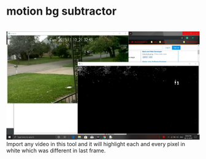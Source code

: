 <h1>motion bg subtractor</h1>
<br>
<img src="SharedScreenshot.jpg">
Import any video in this tool and it will highlight each and every pixel in white which was different in last frame.<br>
